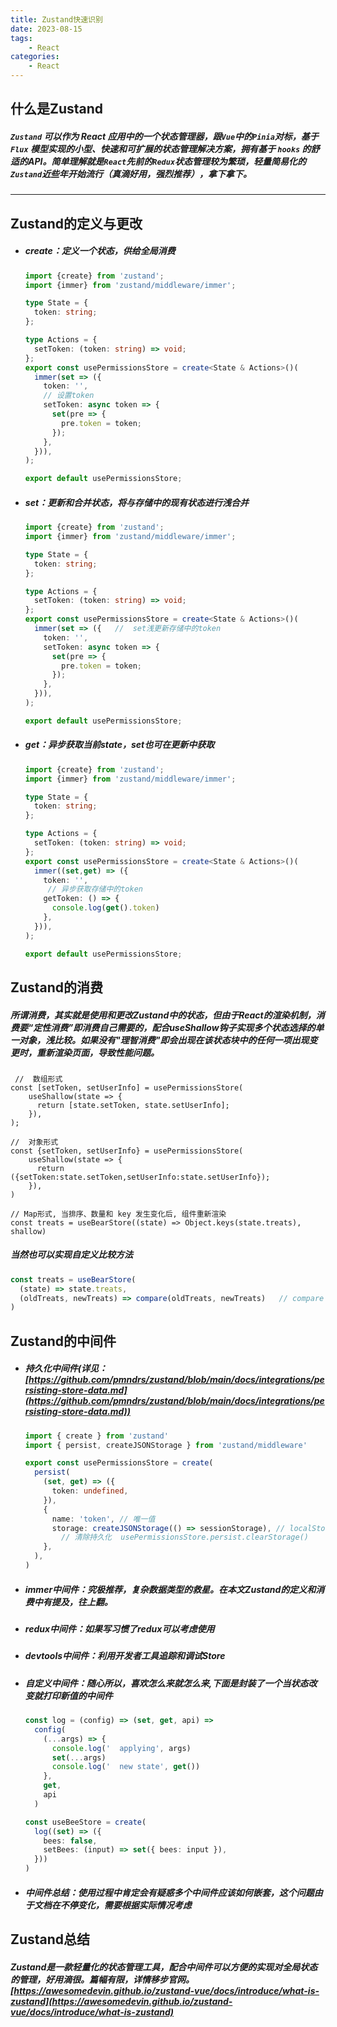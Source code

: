 ```yaml
---
title: Zustand快速识别
date: 2023-08-15
tags:
    - React
categories:
    - React
---
```


## 什么是Zustand

##### 				`Zustand` 可以作为 React 应用中的一个状态管理器，跟`Vue`中的`Pinia`对标，基于 `Flux` 模型实现的小型、快速和可扩展的状态管理解决方案，拥有基于 `hooks` 的舒适的API。简单理解就是`React`先前的`Redux`状态管理较为繁琐，轻量简易化的`Zustand`近些年开始流行（真滴好用，强烈推荐），拿下拿下。

------

## Zustand的定义与更改

- ##### create：定义一个状态，供给全局消费

  ```typescript
  import {create} from 'zustand';
  import {immer} from 'zustand/middleware/immer';
  
  type State = {
    token: string;
  };
  
  type Actions = {
    setToken: (token: string) => void;
  };
  export const usePermissionsStore = create<State & Actions>()(
    immer(set => ({
      token: '',
      // 设置token
      setToken: async token => {
        set(pre => {
          pre.token = token;
        });
      },
    })),
  );
  
  export default usePermissionsStore;
  
  ```

- ##### set：更新和合并状态，将与存储中的现有状态进行浅合并

  ```typescript
  import {create} from 'zustand';
  import {immer} from 'zustand/middleware/immer';
  
  type State = {
    token: string;
  };
  
  type Actions = {
    setToken: (token: string) => void;
  };
  export const usePermissionsStore = create<State & Actions>()(
    immer(set => ({   //  set浅更新存储中的token
      token: '',
      setToken: async token => {
        set(pre => {
          pre.token = token;
        });
      },
    })),
  );
  
  export default usePermissionsStore;
  ```

- ##### get：异步获取当前state，set也可在更新中获取

  ```typescript
  import {create} from 'zustand';
  import {immer} from 'zustand/middleware/immer';
  
  type State = {
    token: string;
  };
  
  type Actions = {
    setToken: (token: string) => void;
  };
  export const usePermissionsStore = create<State & Actions>()(
    immer((set,get) => ({ 
      token: '',
       // 异步获取存储中的token  
      getToken: () => {
        console.log(get().token) 
      },
    })),
  );
  
  export default usePermissionsStore;
  ```

## Zustand的消费

##### 		所谓消费，其实就是使用和更改Zustand中的状态，但由于React的渲染机制，消费要“定性消费”即消费自己需要的，配合useShallow钩子实现多个状态选择的单一对象，浅比较。如果没有"理智消费"即会出现在该状态块中的任何一项出现变更时，重新渲染页面，导致性能问题。	

```tsx
 //  数组形式
const [setToken, setUserInfo] = usePermissionsStore(
    useShallow(state => {
      return [state.setToken, state.setUserInfo];
    }),
);

//  对象形式
const {setToken, setUserInfo} = usePermissionsStore(
    useShallow(state => {
      return ({setToken:state.setToken,setUserInfo:state.setUserInfo});
    }),
)

// Map形式, 当排序、数量和 key 发生变化后, 组件重新渲染
const treats = useBearStore((state) => Object.keys(state.treats), shallow)
```

##### 		当然也可以实现自定义比较方法

```typescript
const treats = useBearStore(
  (state) => state.treats,
  (oldTreats, newTreats) => compare(oldTreats, newTreats)   // compare 为自定义的比较方法 返回boolean
)
```

## Zustand的中间件

- ##### 持久化中间件(详见：[https://github.com/pmndrs/zustand/blob/main/docs/integrations/persisting-store-data.md](https://github.com/pmndrs/zustand/blob/main/docs/integrations/persisting-store-data.md))

  ```typescript
  import { create } from 'zustand'
  import { persist, createJSONStorage } from 'zustand/middleware'
  
  export const usePermissionsStore = create(
    persist(
      (set, get) => ({
        token: undefined,
      }),
      {
        name: 'token', // 唯一值
        storage: createJSONStorage(() => sessionStorage), // localStorage持久 sessionStorage 页面生命期
          // 清除持久化  usePermissionsStore.persist.clearStorage()
      },
    ),
  )
  ```

- ##### immer中间件：究极推荐，复杂数据类型的救星。在本文Zustand的定义和消费中有提及，往上翻。

- ##### redux中间件：如果写习惯了redux可以考虑使用

- ##### devtools中间件：利用开发者工具追踪和调试Store

- ##### 自定义中间件：随心所以，喜欢怎么来就怎么来,下面是封装了一个当状态改变就打印新值的中间件

  ```typescript
  const log = (config) => (set, get, api) =>
    config(
      (...args) => {
        console.log('  applying', args)
        set(...args)
        console.log('  new state', get())
      },
      get,
      api
    )
  
  const useBeeStore = create(
    log((set) => ({
      bees: false,
      setBees: (input) => set({ bees: input }),
    }))
  )
  ```

- ##### 中间件总结：使用过程中肯定会有疑惑多个中间件应该如何嵌套，这个问题由于文档在不停变化，需要根据实际情况考虑

## Zustand总结    

##### 		Zustand是一款轻量化的状态管理工具，配合中间件可以方便的实现对全局状态的管理，好用滴很。篇幅有限，详情移步官网。[https://awesomedevin.github.io/zustand-vue/docs/introduce/what-is-zustand](https://awesomedevin.github.io/zustand-vue/docs/introduce/what-is-zustand)

